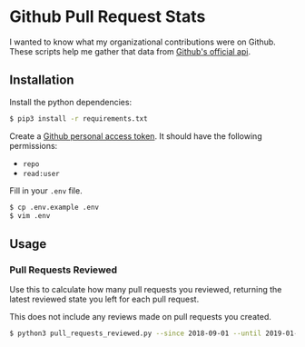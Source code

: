 # Github Pull Request Stats

I wanted to know what my organizational contributions were on Github. These scripts help me gather that data from [Github's official api](https://developer.github.com/v3/).

## Installation

Install the python dependencies:

```bash
$ pip3 install -r requirements.txt
```

Create a [Github personal access token](https://help.github.com/articles/creating-a-personal-access-token-for-the-command-line/). It should have the following permissions:

* `repo`
* `read:user`

Fill in your `.env` file.

```bash
$ cp .env.example .env
$ vim .env
```

## Usage

### Pull Requests Reviewed

Use this to calculate how many pull requests you reviewed, returning the latest reviewed state you left for each pull request.

This does not include any reviews made on pull requests you created.

```bash
$ python3 pull_requests_reviewed.py --since 2018-09-01 --until 2019-01-01
```
